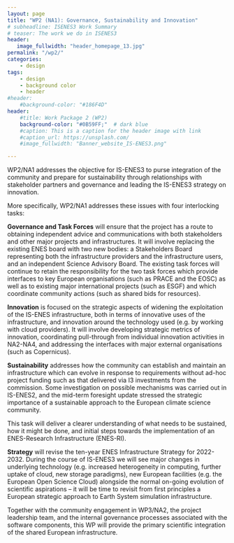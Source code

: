 ```yaml
---
layout: page
title: "WP2 (NA1): Governance, Sustainability and Innovation"
# subheadline: ISENES3 Work Summary
# teaser: The work we do in ISENES3
header:
   image_fullwidth: "header_homepage_13.jpg"
permalink: "/wp2/"
categories:
    - design
tags:
    - design
    - background color
    - header
#header:
    #background-color: "#186F4D"
header:
    #title: Work Package 2 (WP2)
    background-color: "#0B59FF;"  # dark blue
    #caption: This is a caption for the header image with link
    #caption_url: https://unsplash.com/
    #image_fullwidth: "Banner_website_IS-ENES3.png"

---
```


WP2/NA1 addresses the objective for IS-ENES3 to purse integration of the community and prepare for sustainability through relationships with stakeholder partners and governance and leading the IS-ENES3 strategy on innovation.

More specifically, WP2/NA1 addresses these issues with four interlocking tasks:


**Governance and Task Forces** will ensure that the project has a route to obtaining independent advice and communications with both stakeholders and other major projects and infrastructures. It will involve replacing the existing ENES board with two new bodies: a Stakeholders Board representing both the infrastructure providers and the infrastructure users, and an independent Science Advisory Board. The existing task forces will continue to retain the responsibility for the two task forces which provide interfaces to key European organisations (such as PRACE and the EOSC) as well as to existing major international projects (such as ESGF) and which coordinate community actions (such as shared bids for resources).


**Innovation** is focused on the strategic aspects of widening the exploitation of the IS-ENES infrastructure, both in terms of innovative uses of the infrastructure, and innovation around the technology used (e.g. by working with cloud providers). It will involve developing strategic metrics of innovation, coordinating pull-through from individual innovation activities in NA2-NA4, and addressing the interfaces with major external organisations (such as Copernicus).


**Sustainability** addresses how the community can establish and maintain an infrastructure which can evolve in response to requirements without ad-hoc project funding such as that delivered via I3 investments from the commission. Some investigation on possible mechanisms was carried out in IS-ENES2, and the mid-term foresight update stressed the strategic importance of a sustainable approach to the European climate science community.

This task will deliver a clearer understanding of what needs to be sustained, how it might be done, and initial steps towards the implementation of an ENES-Research Infrastructure (ENES-RI).


**Strategy** will revise the ten-year ENES Infrastructure Strategy for 2022-2032. During the course of IS-ENES3 we will see major changes in underlying technology (e.g. increased heterogeneity in computing, further uptake of cloud, new storage paradigms), new European facilities (e.g. the European Open Science Cloud) alongside the normal on-going evolution of scientific aspirations – it will be time to revisit from first principles a European strategic approach to Earth System simulation infrastructure.

Together with the community engagement in WP3/NA2, the project leadership team, and the internal governance processes associated with the software components, this WP will provide the primary scientific integration of the shared European infrastructure.
